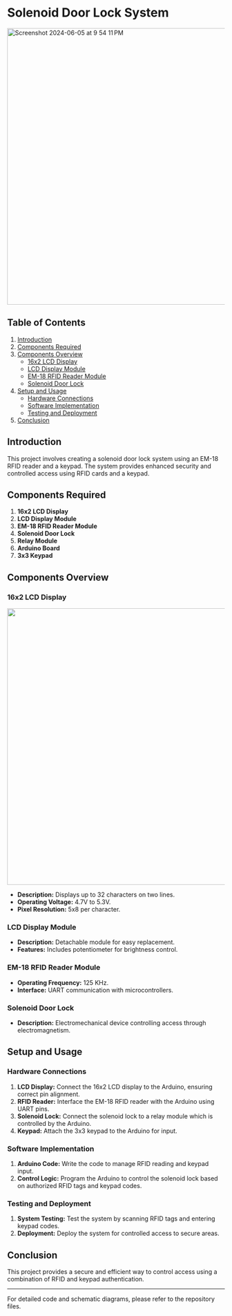 # Solenoid Door Lock System
<img align="float:center" width="640" alt="Screenshot 2024-06-05 at 9 54 11 PM" src="https://github.com/CodeBeginner000001/Solenoid-Door-Lock-using-EM-18/assets/92913917/b5b814de-c009-4192-9bbd-34d57518d691">

## Table of Contents
1. [Introduction](#introduction)
2. [Components Required](#components-required)
3. [Components Overview](#components-overview)
   - [16x2 LCD Display](#16x2-lcd-display)
   - [LCD Display Module](#lcd-display-module)
   - [EM-18 RFID Reader Module](#em-18-rfid-reader-module)
   - [Solenoid Door Lock](#solenoid-door-lock)
4. [Setup and Usage](#setup-and-usage)
   - [Hardware Connections](#hardware-connections)
   - [Software Implementation](#software-implementation)
   - [Testing and Deployment](#testing-and-deployment)
5. [Conclusion](#conclusion)

## Introduction
This project involves creating a solenoid door lock system using an EM-18 RFID reader and a keypad. The system provides enhanced security and controlled access using RFID cards and a keypad.

## Components Required
1. **16x2 LCD Display**
2. **LCD Display Module**
3. **EM-18 RFID Reader Module**
4. **Solenoid Door Lock**
5. **Relay Module**
6. **Arduino Board**
7. **3x3 Keypad**

## Components Overview

### 16x2 LCD Display
<img align="float:center" width="640" src="https://github.com/CodeBeginner000001/Solenoid-Door-Lock-using-EM-18/assets/92913917/ead527c8-2ac8-48fb-a245-cc7164919d0c">

- **Description:** Displays up to 32 characters on two lines.
- **Operating Voltage:** 4.7V to 5.3V.
- **Pixel Resolution:** 5x8 per character.

### LCD Display Module
- **Description:** Detachable module for easy replacement.
- **Features:** Includes potentiometer for brightness control.

### EM-18 RFID Reader Module
- **Operating Frequency:** 125 KHz.
- **Interface:** UART communication with microcontrollers.

### Solenoid Door Lock
- **Description:** Electromechanical device controlling access through electromagnetism.

## Setup and Usage

### Hardware Connections
1. **LCD Display:** Connect the 16x2 LCD display to the Arduino, ensuring correct pin alignment.
2. **RFID Reader:** Interface the EM-18 RFID reader with the Arduino using UART pins.
3. **Solenoid Lock:** Connect the solenoid lock to a relay module which is controlled by the Arduino.
4. **Keypad:** Attach the 3x3 keypad to the Arduino for input.

### Software Implementation
1. **Arduino Code:** Write the code to manage RFID reading and keypad input.
2. **Control Logic:** Program the Arduino to control the solenoid lock based on authorized RFID tags and keypad codes.

### Testing and Deployment
1. **System Testing:** Test the system by scanning RFID tags and entering keypad codes.
2. **Deployment:** Deploy the system for controlled access to secure areas.

## Conclusion
This project provides a secure and efficient way to control access using a combination of RFID and keypad authentication.

---

For detailed code and schematic diagrams, please refer to the repository files.
